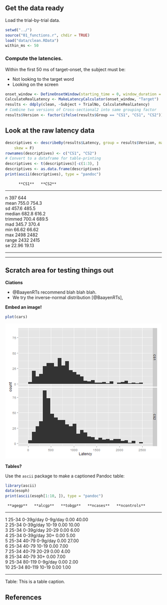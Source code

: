 <!--pandoc
  s: 
  mathjax: 
  format: html5
  o: exploring-out.html
  
  format: markdown_github
  o: exploring-out.md
-->

## Get the data ready

Load the trial-by-trial data.


```r
setwd("../")
source("01_functions.r", chdir = TRUE)
load("data/clean.RData")
within_ms <- 50
```


### Compute the latencies. 

Within the first 50 ms of target-onset, the subject must be:

* Not looking to the target word
* Looking on the screen


```r
onset_window <- DefineOnsetWindow(starting_time = 0, window_duration = within_ms)
CalculateRealLatency <- MakeLatencyCalculator(onset_window, "Target")
results <- ddply(clean, ~Subject + TrialNo, CalculateRealLatency)
# Combine two versions of Cross-sectional2 into same grouping factor
results$Version <- factor(ifelse(results$Group == "CS1", "CS1", "CS2"))
```





## Look at the raw latency data


```r
descriptives <- describeBy(results$Latency, group = results$Version, mat = T, 
    skew = F)
rownames(descriptives) <- c("CS1", "CS2")
# Convert to a dataframe for table-printing
descriptives <- t(descriptives)[-c(1:3), ]
descriptives <- as.data.frame(descriptives)
print(ascii(descriptives), type = "pandoc")
```

          **CS1**   **CS2**  
--------- --------- ---------
n         397       644      
mean      755.0     754.3    
sd        457.6     485.5    
median    682.8     616.2    
trimmed   700.4     689.5    
mad       345.7     370.4    
min       66.62     66.62    
max       2498      2482     
range     2432      2415     
se        22.96     19.13    
--------- --------- ---------




































*** 

## Scratch area for testing things out

**Ciations**

* @BaayenRTs recommend blah blah blah.
* We try the inverse-normal distribution [@BaayenRTs],

**Embed an image!**


```r
plot(cars)
```

![Test image](figure/unnamed-chunk-4.png) 


**Tables?**

Use the `ascii` package to make a captioned Pandoc table:


```r
library(ascii)
data(esoph)
print(ascii(esoph[1:10, ]), type = "pandoc")
```

     **agegp**   **alcgp**   **tobgp**   **ncases**   **ncontrols**  
---- ----------- ----------- ----------- ------------ ---------------
1    25-34       0-39g/day   0-9g/day    0.00         40.00          
2    25-34       0-39g/day   10-19       0.00         10.00          
3    25-34       0-39g/day   20-29       0.00         6.00           
4    25-34       0-39g/day   30+         0.00         5.00           
5    25-34       40-79       0-9g/day    0.00         27.00          
6    25-34       40-79       10-19       0.00         7.00           
7    25-34       40-79       20-29       0.00         4.00           
8    25-34       40-79       30+         0.00         7.00           
9    25-34       80-119      0-9g/day    0.00         2.00           
10   25-34       80-119      10-19       0.00         1.00           
---- ----------- ----------- ----------- ------------ ---------------

Table: This is a table caption.

## References
